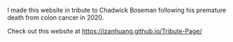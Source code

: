 I made this website in tribute to Chadwick Boseman following his premature death from colon cancer in 2020.

Check out this website at https://izanhuang.github.io/Tribute-Page/
